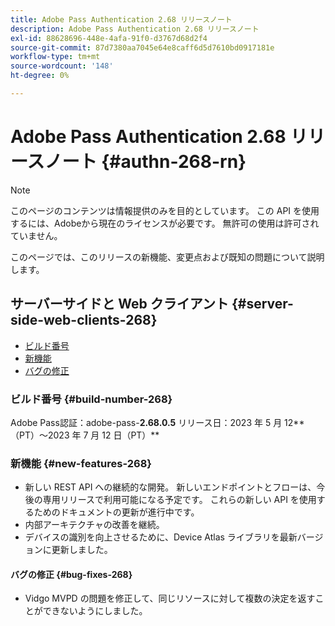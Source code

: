 ```yaml
---
title: Adobe Pass Authentication 2.68 リリースノート
description: Adobe Pass Authentication 2.68 リリースノート
exl-id: 88628696-448e-4afa-91f0-d3767d68d2f4
source-git-commit: 87d7380aa7045e64e8caff6d5d7610bd0917181e
workflow-type: tm+mt
source-wordcount: '148'
ht-degree: 0%

---
```


# Adobe Pass Authentication 2.68 リリースノート {#authn-268-rn}

>[!NOTE]
>
>このページのコンテンツは情報提供のみを目的としています。 この API を使用するには、Adobeから現在のライセンスが必要です。 無許可の使用は許可されていません。

このページでは、このリリースの新機能、変更点および既知の問題について説明します。

## サーバーサイドと Web クライアント {#server-side-web-clients-268}

* [ビルド番号](#build-number-268)
* [新機能](#new-features-268)
* [バグの修正](#bug-fixes-268)

### ビルド番号 {#build-number-268}

Adobe Pass認証：adobe-pass-**2.68.0.5**
リリース日：2023 年 5 月 12**（PT）～2023 年 7 月 12 日（PT）**

### 新機能 {#new-features-268}

* 新しい REST API への継続的な開発。 新しいエンドポイントとフローは、今後の専用リリースで利用可能になる予定です。 これらの新しい API を使用するためのドキュメントの更新が進行中です。
* 内部アーキテクチャの改善を継続。
* デバイスの識別を向上させるために、Device Atlas ライブラリを最新バージョンに更新しました。

#### バグの修正 {#bug-fixes-268}

* Vidgo MVPD の問題を修正して、同じリソースに対して複数の決定を返すことができないようにしました。
